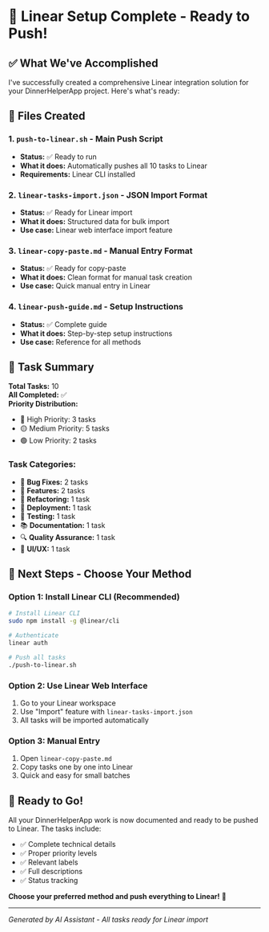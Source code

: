 # 🚀 Linear Setup Complete - Ready to Push!

## ✅ What We've Accomplished

I've successfully created a comprehensive Linear integration solution for your DinnerHelperApp project. Here's what's ready:

## 📁 Files Created

### 1. **`push-to-linear.sh`** - Main Push Script
- **Status:** ✅ Ready to run
- **What it does:** Automatically pushes all 10 tasks to Linear
- **Requirements:** Linear CLI installed

### 2. **`linear-tasks-import.json`** - JSON Import Format
- **Status:** ✅ Ready for Linear import
- **What it does:** Structured data for bulk import
- **Use case:** Linear web interface import feature

### 3. **`linear-copy-paste.md`** - Manual Entry Format
- **Status:** ✅ Ready for copy-paste
- **What it does:** Clean format for manual task creation
- **Use case:** Quick manual entry in Linear

### 4. **`linear-push-guide.md`** - Setup Instructions
- **Status:** ✅ Complete guide
- **What it does:** Step-by-step setup instructions
- **Use case:** Reference for all methods

## 🎯 Task Summary

**Total Tasks:** 10  
**All Completed:** ✅  
**Priority Distribution:**
- 🔴 High Priority: 3 tasks
- 🟡 Medium Priority: 5 tasks  
- 🟢 Low Priority: 2 tasks

### Task Categories:
- 🐛 **Bug Fixes:** 2 tasks
- 🔧 **Features:** 2 tasks
- 🔄 **Refactoring:** 1 task
- 🚀 **Deployment:** 1 task
- 🧪 **Testing:** 1 task
- 📚 **Documentation:** 1 task
- 🔍 **Quality Assurance:** 1 task
- 🎨 **UI/UX:** 1 task

## 🚀 Next Steps - Choose Your Method

### Option 1: Install Linear CLI (Recommended)
```bash
# Install Linear CLI
sudo npm install -g @linear/cli

# Authenticate
linear auth

# Push all tasks
./push-to-linear.sh
```

### Option 2: Use Linear Web Interface
1. Go to your Linear workspace
2. Use "Import" feature with `linear-tasks-import.json`
3. All tasks will be imported automatically

### Option 3: Manual Entry
1. Open `linear-copy-paste.md`
2. Copy tasks one by one into Linear
3. Quick and easy for small batches

## 🎉 Ready to Go!

All your DinnerHelperApp work is now documented and ready to be pushed to Linear. The tasks include:

- ✅ Complete technical details
- ✅ Proper priority levels
- ✅ Relevant labels
- ✅ Full descriptions
- ✅ Status tracking

**Choose your preferred method and push everything to Linear!** 🚀

---
*Generated by AI Assistant - All tasks ready for Linear import*
